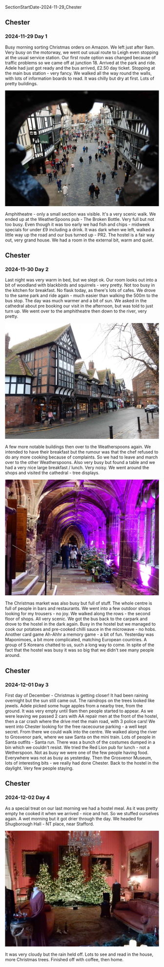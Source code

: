 SectionStartDate-2024-11-29_Chester

## Chester
### 2024-11-29 Day 1
Busy morning sorting Christmas orders on Amazon. We left just after 9am. Very busy on the motorway, we went out usual route to Leigh even stopping at the usual service station. Our first route option was changed because of traffic problems so we came off at junction 18. Arrived at the park and ride. Adele had just got ready and the bus arrived, £2.50 day ticket. Stopping at the main bus station - very fancy.
We walked all the way round the walls, with lots of information boards to read. It was chilly but dry at first. Lots of pretty buildings.

![DSCN5270.JPG](Images/DSCN5270.JPG)

Amphitheatre - only a small section was visible. It's a very scenic walk. We ended up at the WeatherSpoons pub - The Broken Bottle. Very full but not too busy. Even though it was too early we had fish and chips - midweek specials for under £9 including a drink.
It was dark when we left, walked a little way up the road and our bus turned up - PR2. The hostel is a fair way out, very grand house. We had a room in the external bit, warm and quiet.

## Chester
### 2024-11-30 Day 2
Last night was very warm in bed, but we slept ok. Our room looks out into a bit of woodland with blackbirds and squirrels - very pretty. Not too busy in the kitchen for breakfast. No flask today, as there's lots of cafes. We drove to the same park and ride again - much easier than walking the 500m to the bus stop. The day was much warmer and a bit of sun. We asked in the cathedral about pre booking our visit in the afternoon, but was told to just turn up. We went over to the amphitheatre then down to the river, very pretty.

![DSCN5276.JPG](Images/DSCN5276.JPG)

A few more notable buildings then over to the Weatherspoons again. We intended to have their breakfast but the rumour was that the chef refused to do any more cooking because of complaints. So we had to leave and march over to the other Weatherspoons. Also very busy but found a table and we had a very nice large breakfast / lunch. Very noisy.
We went around the shops and visited the cathedral - tree displays.

![DSCN5287.JPG](Images/DSCN5287.JPG)

The Christmas market was also busy but full of stuff. The whole centre is full of people in bars and restaurants. We went into a few outdoor shops looking for my trousers - no joy. We walked along the rows - the second floor of shops. All very scenic.
We got the bus back to the carpark and drove to the hostel in the dark again. Busy in the hostel but we managed to cook our potatoes and pre-cooked chilli sauce in the microwave - no hobs. Another card game Ah-Ahhr a memory game - a bit of fun. Yesterday was Maponimoes, a bit more complicated, matching European countries. A group of S Koreans chatted to us, such a long way to come. In spite of the fact that the hostel was busy it was so big that we didn't see many people around.

## Chester
### 2024-12-01 Day 3
First day of December - Christmas is getting closer!  It had been raining overnight but the sun still came out. The raindrops on the trees looked like jewels. Adele picked some huge apples from a nearby tree, from the ground. It was very empty until 9am then people started to appear. As we were leaving we passed 2 cars with AA repair men at the front of the hostel, then a car crash where the drive met the main road, with 3 police cars! We went into Chester looking for the free racecourse parking - a well kept secret. From there we could walk into the centre. We walked along the river to Grosvenor park, where we saw Santa on the mini train. Lots of people in Santa outfits - Santa run. There was a bunch of the costumes dumped in a bin which we couldn't resist. We tried the Red Lion pub for lunch - not a Wetherspoon. Not as busy we were one of the few people having food. Everywhere was not as busy as yesterday. Then the Grosvenor Museum, lots of interesting bits - we really had done Chester. Back to the hostel in the daylight. Very few people staying.

## Chester
### 2024-12-02 Day 4
As a special treat on our last morning we had a hostel meal. As it was pretty empty he cooked it when we arrived - nice and hot. So we stuffed ourselves again. A wet morning but it got drier through the day. We headed for Shugborough Hall - NT place, near Stafford.

![DSCN5303.JPG](Images/DSCN5303.JPG)

It was very cloudy but the rain held off. Lots to see and read in the house, more Christmas trees. Finished off with coffee, then home.
